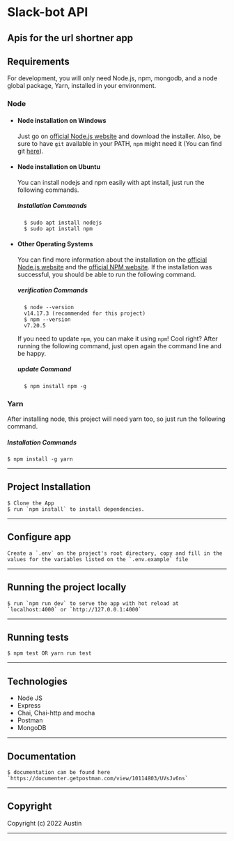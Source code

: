 # Slack-bot API
Apis for the url shortner app
---

## Requirements

For development, you will only need Node.js, npm, mongodb, and a node global package, Yarn, installed in your environment.

### Node

- #### Node installation on Windows

    Just go on [official Node.js website](https://nodejs.org/) and download the installer.
    Also, be sure to have `git` available in your PATH, `npm` might need it (You can find git [here](https://git-scm.com/)).

- #### Node installation on Ubuntu

    You can install nodejs and npm easily with apt install, just run the following commands.

    ##### Installation Commands

        $ sudo apt install nodejs
        $ sudo apt install npm

- #### Other Operating Systems

    You can find more information about the installation on the [official Node.js website](https://nodejs.org/) and the [official NPM website](https://npmjs.org/).
    If the installation was successful, you should be able to run the following command.

    ##### verification Commands

        $ node --version
        v14.17.3 (recommended for this project)
        $ npm --version
        v7.20.5
    If you need to update `npm`, you can make it using `npm`! Cool right? After running the following command, just open again the command line and be happy.

    ##### update Command

        $ npm install npm -g

### Yarn

After installing node, this project will need yarn too, so just run the following command.

##### Installation Commands

    $ npm install -g yarn

---

## Project Installation

    $ Clone the App
    $ run `npm install` to install dependencies.

---

## Configure app

    Create a `.env` on the project's root directory, copy and fill in the values for the variables listed on the `.env.example` file

---

## Running the project locally

    $ run `npm run dev` to serve the app with hot reload at `localhost:4000` or `http://127.0.0.1:4000`

---

## Running tests

    $ npm test OR yarn run test

---

## Technologies

- Node JS
- Express
- Chai, Chai-http and mocha
- Postman
- MongoDB

---

## Documentation

    $ documentation can be found here `https://documenter.getpostman.com/view/10114803/UVsJv6ns`
    
---

## Copyright

Copyright (c) 2022 Austin

---
